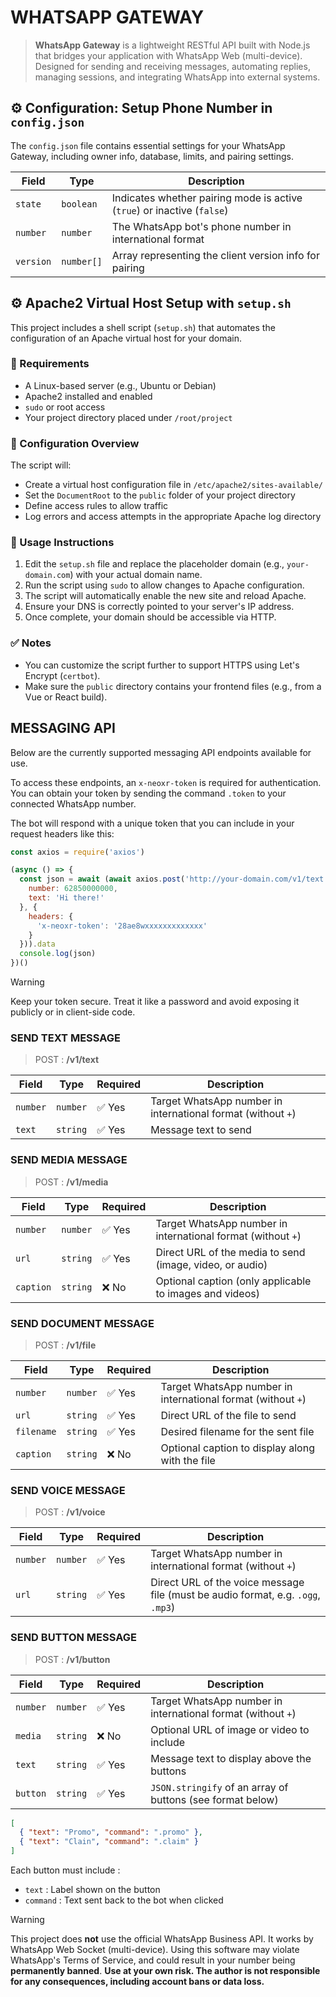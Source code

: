 # WHATSAPP GATEWAY

> **WhatsApp Gateway** is a lightweight RESTful API built with Node.js that bridges your application with WhatsApp Web (multi-device). Designed for sending and receiving messages, automating replies, managing sessions, and integrating WhatsApp into external systems.

## ⚙️ Configuration: Setup Phone Number in `config.json`

The `config.json` file contains essential settings for your WhatsApp Gateway, including owner info, database, limits, and pairing settings.

| Field     | Type       | Description                                                             |
| --------- | ---------- | ----------------------------------------------------------------------- |
| `state`   | `boolean`  | Indicates whether pairing mode is active (`true`) or inactive (`false`) |
| `number`  | `number`   | The WhatsApp bot's phone number in international format                 |
| `version` | `number[]` | Array representing the client version info for pairing                  |

## ⚙️ Apache2 Virtual Host Setup with `setup.sh`

This project includes a shell script (`setup.sh`) that automates the configuration of an Apache virtual host for your domain.

### 📁 Requirements

- A Linux-based server (e.g., Ubuntu or Debian)
- Apache2 installed and enabled
- `sudo` or root access
- Your project directory placed under `/root/project`

### 📝 Configuration Overview

The script will:

- Create a virtual host configuration file in `/etc/apache2/sites-available/`
- Set the `DocumentRoot` to the `public` folder of your project directory
- Define access rules to allow traffic
- Log errors and access attempts in the appropriate Apache log directory

### 🚀 Usage Instructions

1. Edit the `setup.sh` file and replace the placeholder domain (e.g., `your-domain.com`) with your actual domain name.
2. Run the script using `sudo` to allow changes to Apache configuration.
3. The script will automatically enable the new site and reload Apache.
4. Ensure your DNS is correctly pointed to your server's IP address.
5. Once complete, your domain should be accessible via HTTP.

### ✅ Notes

- You can customize the script further to support HTTPS using Let's Encrypt (`certbot`).
- Make sure the `public` directory contains your frontend files (e.g., from a Vue or React build).

## MESSAGING API

Below are the currently supported messaging API endpoints available for use.

To access these endpoints, an `x-neoxr-token` is required for authentication.  
You can obtain your token by sending the command `.token` to your connected WhatsApp number.

The bot will respond with a unique token that you can include in your request headers like this:


```Javascript
const axios = require('axios')

(async () => {
  const json = await (await axios.post('http://your-domain.com/v1/text', {
    number: 62850000000,
    text: 'Hi there!'
  }, {
    headers: {
      'x-neoxr-token': '28ae8wxxxxxxxxxxxxx'
    }
  })).data
  console.log(json)
})()
```

> [!WARNING]
> Keep your token secure. Treat it like a password and avoid exposing it publicly or in client-side code.

### SEND TEXT MESSAGE

> POST : **/v1/text**

| Field    | Type     | Required | Description                                                  |
| -------- | -------- | -------- | ------------------------------------------------------------ |
| `number` | `number` | ✅ Yes    | Target WhatsApp number in international format (without `+`) |
| `text`   | `string` | ✅ Yes    | Message text to send                                          |

### SEND MEDIA MESSAGE

> POST : **/v1/media**

| Field     | Type     | Required | Description                                                                 |
|-----------|----------|----------|-----------------------------------------------------------------------------|
| `number`  | `number` | ✅ Yes   | Target WhatsApp number in international format (without `+`)               |
| `url`     | `string` | ✅ Yes   | Direct URL of the media to send (image, video, or audio)                   |
| `caption` | `string` | ❌ No    | Optional caption (only applicable to images and videos)                    |

### SEND DOCUMENT MESSAGE

> POST : **/v1/file**

| Field      | Type     | Required | Description                                                   |
|------------|----------|----------|---------------------------------------------------------------|
| `number`   | `number` | ✅ Yes   | Target WhatsApp number in international format (without `+`) |
| `url`      | `string` | ✅ Yes   | Direct URL of the file to send                                |
| `filename` | `string` | ✅ Yes   | Desired filename for the sent file                            |
| `caption`  | `string` | ❌ No    | Optional caption to display along with the file               |

### SEND VOICE MESSAGE

> POST : **/v1/voice**

| Field     | Type     | Required | Description                                                                 |
|-----------|----------|----------|-----------------------------------------------------------------------------|
| `number`  | `number` | ✅ Yes   | Target WhatsApp number in international format (without `+`)               |
| `url`     | `string` | ✅ Yes   | Direct URL of the voice message file (must be audio format, e.g. `.ogg`, `.mp3`) |

### SEND BUTTON MESSAGE

> POST : **/v1/button**

| Field    | Type     | Required | Description                                                  |
| -------- | -------- | -------- | ------------------------------------------------------------ |
| `number` | `number` | ✅ Yes    | Target WhatsApp number in international format (without `+`) |
| `media`  | `string` | ❌ No     | Optional URL of image or video to include                    |
| `text`   | `string` | ✅ Yes    | Message text to display above the buttons                    |
| `button` | `string` | ✅ Yes    | `JSON.stringify` of an array of buttons (see format below)   |

```JSON
[
  { "text": "Promo", "command": ".promo" },
  { "text": "Clain", "command": ".claim" }
]
```
Each button must include :

- `text` : Label shown on the button
- `command` : Text sent back to the bot when clicked

> [!WARNING]
> This project does **not** use the official WhatsApp Business API. It works by WhatsApp Web Socket (multi-device). Using this software may violate WhatsApp's Terms of Service, and could result in your number being **permanently banned**. **Use at your own risk. The author is not responsible for any consequences, including account bans or data loss.**